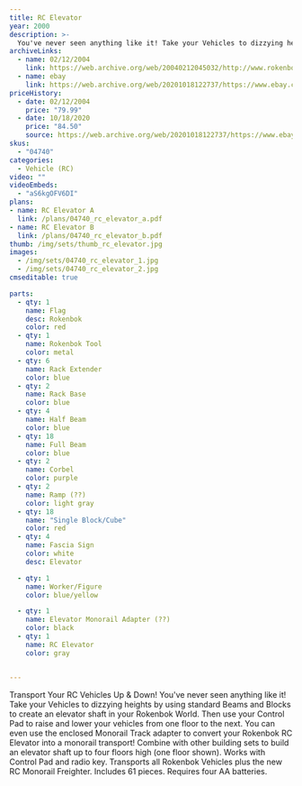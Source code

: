 ```yaml
---
title: RC Elevator
year: 2000
description: >-
  You've never seen anything like it! Take your Vehicles to dizzying heights by using standard Beams and Blocks to create an elevator shaft in your Rokenbok World. Then use your Control Pad to raise and lower your vehicles from one floor to the next.
archiveLinks:
  - name: 02/12/2004
    link: https://web.archive.org/web/20040212045032/http://www.rokenbok.com/catalog/pd_aa_elevator.html
  - name: ebay
    link: https://web.archive.org/web/20201018122737/https://www.ebay.com/itm/Pre-Owned-Used-Rokenbok-System-RC-Elevator-004740-Stem-Building-Tested-Working/203142642141
priceHistory:
  - date: 02/12/2004
    price: "79.99"
  - date: 10/18/2020
    price: "84.50"
    source: https://web.archive.org/web/20201018122737/https://www.ebay.com/itm/Pre-Owned-Used-Rokenbok-System-RC-Elevator-004740-Stem-Building-Tested-Working/203142642141
skus:
  - "04740"
categories:
  - Vehicle (RC)
video: ""
videoEmbeds:
  - "aS6kgOFV6DI"
plans:
- name: RC Elevator A
  link: /plans/04740_rc_elevator_a.pdf
- name: RC Elevator B
  link: /plans/04740_rc_elevator_b.pdf
thumb: /img/sets/thumb_rc_elevator.jpg
images:
  - /img/sets/04740_rc_elevator_1.jpg
  - /img/sets/04740_rc_elevator_2.jpg
cmseditable: true

parts:
  - qty: 1
    name: Flag
    desc: Rokenbok
    color: red
  - qty: 1
    name: Rokenbok Tool
    color: metal
  - qty: 6
    name: Rack Extender
    color: blue
  - qty: 2
    name: Rack Base
    color: blue
  - qty: 4
    name: Half Beam
    color: blue
  - qty: 18
    name: Full Beam
    color: blue
  - qty: 2
    name: Corbel
    color: purple
  - qty: 2
    name: Ramp (??)
    color: light gray
  - qty: 18
    name: "Single Block/Cube"
    color: red
  - qty: 4
    name: Fascia Sign
    color: white
    desc: Elevator

  - qty: 1
    name: Worker/Figure
    color: blue/yellow

  - qty: 1
    name: Elevator Monorail Adapter (??)
    color: black
  - qty: 1
    name: RC Elevator
    color: gray


---
```

Transport Your RC Vehicles Up & Down!
You've never seen anything like it! Take your Vehicles to dizzying heights by using standard Beams and Blocks to create an elevator shaft in your Rokenbok World. Then use your Control Pad to raise and lower your vehicles from one floor to the next. You can even use the enclosed Monorail Track adapter to convert your Rokenbok RC Elevator into a monorail transport! Combine with other building sets to build an elevator shaft up to four floors high (one floor shown). Works with Control Pad and radio key. Transports all Rokenbok Vehicles plus the new RC Monorail Freighter. Includes 61 pieces. Requires four AA batteries.
